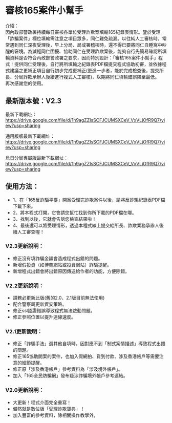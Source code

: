 # 審核165案件小幫手


介紹：<br>
因內政部警政署持續每日審核各單位受理詐欺案填輸165紀錄表情形。鑒於受理「詐騙案件」欄位填輸需注意之項目眾多，同仁難免疏漏。以往純人工審核時，常常遇到同仁深夜受理後，早上分局、局或署稽核時，還不得已要將同仁自睡窩中吵醒的窘境。為減輕同仁困擾、協助同仁在受理詐欺案後，能夠自行先簡易確認所填輸資料是否符合內政部警政署之要求，因而特別設計：「審核165案件小幫手」程式！提供同仁受理後，自行將所填輸之紀錄表PDF檔提交程式協助初審，並依據程式建議之更補正項目自行初步完成更補正(更進一步者，能於完成檢查後，提交所長、分局詐欺承辦人後續進行複式人工審核)，以期將同仁填輸錯誤降至最低。<br>
再次感謝您的使用。<br>

## 最新版本號：V2.3<br>

最新下載網址：https://drive.google.com/file/d/1h9agZZIsSCFJCUMSXCeV_VxVLjOfR9Q7/view?usp=sharing<br>

通用版版最新下載網址：https://drive.google.com/file/d/1h9agZZIsSCFJCUMSXCeV_VxVLjOfR9Q7/view?usp=sharing<br>

烏日分局專屬版最新下載網址：https://drive.google.com/file/d/1h9agZZIsSCFJCUMSXCeV_VxVLjOfR9Q7/view?usp=sharing<br>

## 使用方法：<br>

* 1、在「165反詐騙平臺」開案受理完詐欺案件以後，請將反詐騙紀錄表PDF檔下載下來。<br>
* 2、將本程式打開，它會請您幫忙找到你所下載的PDF檔在哪。<br>
* 3、找到以後，它就會告訴您檢查結果啦！<br>
* 4、最後還可以將受理情形，透過本程式線上提交給所長、詐欺業務承辦人後續人工審查喔！<br>

### V2.3更新說明：
* 修正沒有填詐騙金額會造成程式出錯的問題。
* 新增假投資（如博奕網站或投資網站）詐騙提醒。
* 新增程式出錯會將出錯原因傳送給作者的功能，方便除錯。

### V2.2更新說明：
* 請務必更新此版(舊的2.0、2.1版目前無法使用)
* 配合警察局更新資安策略。
* 修正ssl認證錯誤導致程式無法啟動問題。
* 修正參照位置以提升連線速度。

### V2.1更新說明：
* 修正「詐騙手法」選其他自填時，因對應不到「制式案情描述」導致程式出錯的問題。
* 修正165協助開案的案件，也加入假網拍、貨到付款、涉及香港帳戶等需要注意的細節提醒。
* 修正原「涉及香港帳戶」參考資料為「涉及境外帳戶」。
* 加入「165全民防騙網」發布疑涉詐騙境外帳戶參考連結。

### V2.0更新說明：
* 大更新！程式介面完全重寫！
* 儼然就是數位版「受理詐欺寶典」！
* 加入豐富的參考資料，除相關操作教學外，
